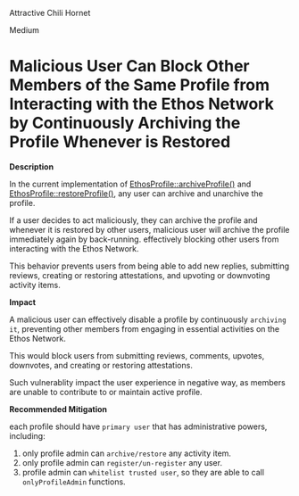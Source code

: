 Attractive Chili Hornet

Medium

# Malicious User Can Block Other Members of the Same Profile from Interacting with the Ethos Network by Continuously Archiving the Profile Whenever is Restored

**Description**

In the current implementation of [EthosProfile::archiveProfile()](https://github.com/sherlock-audit/2024-10-ethos-network/blob/db37b9dc2b792e245eb683d8a956bcb7ef2f1a27/ethos/packages/contracts/contracts/EthosProfile.sol#L325-L343) and [EthosProfile::restoreProfile()](https://github.com/sherlock-audit/2024-10-ethos-network/blob/db37b9dc2b792e245eb683d8a956bcb7ef2f1a27/ethos/packages/contracts/contracts/EthosProfile.sol#L345-L362), any user can archive and unarchive the profile.

If a user decides to act maliciously, they can archive the profile and whenever it is restored by other users, malicious user will archive the profile immediately again by back-running. effectively blocking other users from interacting with the Ethos Network.

This behavior prevents users from being able to add new replies, submitting reviews, creating or restoring attestations, and upvoting or downvoting activity items.

**Impact**

A malicious user can effectively disable a profile by continuously `archiving it`, preventing other members from engaging in essential activities on the Ethos Network.

This would block users from submitting reviews, comments, upvotes, downvotes, and creating or restoring attestations.

Such vulnerablity impact the user experience in negative way, as members are unable to contribute to or maintain active profile.

**Recommended Mitigation**

each profile should have `primary user` that has administrative powers, including:

1. only profile admin can `archive/restore` any activity item.
2. only profile admin can `register/un-register` any user.
3. profile admin can `whitelist trusted user`, so they are able to call `onlyProfileAdmin` functions.